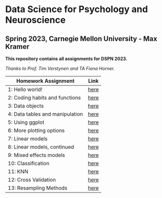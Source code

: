# Data Science for Psychology and Neuroscience
## Spring 2023, Carnegie Mellon University - Max Kramer

**This repository contains all assignments for DSPN 2023.**

*Thanks to Prof. Tim Verstynen and TA Fiona Horner.*

| Homework Assignment | Link |
| ------------------- | ---- |
| 1: Hello world!     | [here](Homework1_HelloWorld.ipynb) |
| 2: Coding habits and functions | [here](Exercise2.ipynb) |
| 3: Data objects | [here](Exercise3.ipynb) |
| 4: Data tables and manipulation | [here](Exercise4.ipynb) |
| 5: Using ggplot | [here](Exercise5.ipynb) |
| 6: More plotting options | [here](Exercise6.ipynb) |
| 7: Linear models | [here](Exercise7.ipynb) |
| 8: Linear models, continued | [here](Exercise8.ipynb) |
| 9: Mixed effects models | [here](Exercise9.ipynb) |
| 10: Classification | [here](Exercise10.ipynb) |
| 11: KNN | [here](Exercise11.ipynb) |
| 12: Cross Validation | [here](Exercise12.ipynb) |
| 13: Resampling Methods | [here](Exercise13.ipynb) |


